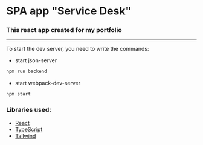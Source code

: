 # SPA app "Service Desk"

### This react app created for my portfolio
---
To start the dev server, you need to write the commands:

- start json-server
```bash
npm run backend 
```
- start webpack-dev-server
```bash
npm start 
```


### Libraries used:

- [React](https://react.dev/)
- [TypeScript](https://www.typescriptlang.org/)
- [Tailwind](https://tailwindui.com/)